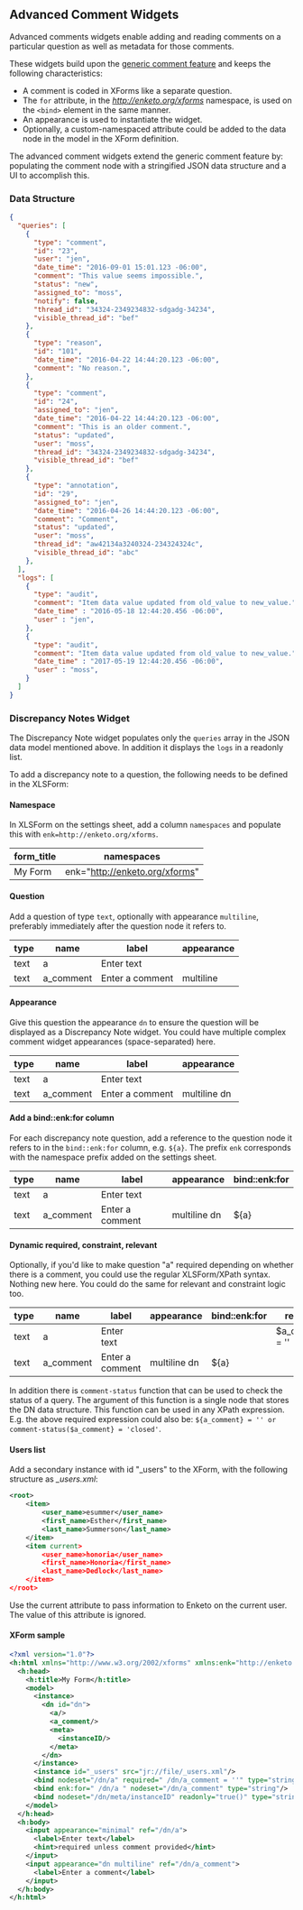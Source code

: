 ## Advanced Comment Widgets

Advanced comments widgets enable adding and reading comments on a particular question as well as metadata for those comments. 

These widgets build upon the [generic comment feature](./comments) and keeps the following characteristics:

- A comment is coded in XForms like a separate question. 
- The `for` attribute, in the _http://enketo.org/xforms_ namespace, is used on the `<bind>` element in the same manner.
- An appearance is used to instantiate the widget.
- Optionally, a custom-namespaced attribute could be added to the data node in the model in the XForm definition.

The advanced comment widgets extend the generic comment feature by: populating the comment node with a stringified JSON data structure and a UI to accomplish this.

### Data Structure 


```json
{
  "queries": [
    { 
      "type": "comment",
      "id": "23",
      "user": "jen",
      "date_time": "2016-09-01 15:01.123 -06:00",
      "comment": "This value seems impossible.",
      "status": "new",
      "assigned_to": "moss",
      "notify": false,
      "thread_id": "34324-2349234832-sdgadg-34234",
      "visible_thread_id": "bef"
    }, 
    {
      "type": "reason",
      "id": "101",
      "date_time": "2016-04-22 14:44:20.123 -06:00",
      "comment": "No reason.", 
    },
    {
      "type": "comment",
      "id": "24",
      "assigned_to": "jen",
      "date_time": "2016-04-22 14:44:20.123 -06:00",
      "comment": "This is an older comment.", 
      "status": "updated",
      "user": "moss",
      "thread_id": "34324-2349234832-sdgadg-34234",
      "visible_thread_id": "bef"
    },
    {
      "type": "annotation",
      "id": "29",
      "assigned_to": "jen",
      "date_time": "2016-04-26 14:44:20.123 -06:00",
      "comment": "Comment", 
      "status": "updated",
      "user": "moss",
      "thread_id": "aw42134a3240324-234324324c",
      "visible_thread_id": "abc"
    },
  ],
  "logs": [
    { 
      "type": "audit",  
      "comment": "Item data value updated from old_value to new_value.",  
      "date_time" : "2016-05-18 12:44:20.456 -06:00",
      "user" : "jen",
    },
    { 
      "type": "audit",  
      "comment": "Item data value updated from old_value to new_value.",  
      "date_time" : "2017-05-19 12:44:20.456 -06:00",
      "user" : "moss",
    }
  ]
}
```

### Discrepancy Notes Widget

The Discrepancy Note widget populates only the `queries` array in the JSON data model mentioned above. In addition it displays the `logs` in a readonly list.

To add a discrepancy note to a question, the following needs to be defined in the XLSForm:

#### Namespace

In XLSForm on the settings sheet, add a column `namespaces` and populate this with `enk=http://enketo.org/xforms`.

| form_title | namespaces                     |
| ---------- | ------------------------------ |
| My Form    | enk="http://enketo.org/xforms" |


#### Question

Add a question of type `text`, optionally with appearance `multiline`, preferably immediately after the question node it refers to.

| type | name      | label           | appearance |
| ---- | --------- | --------------- | ---------- |
| text | a         | Enter text      |            |
| text | a_comment | Enter a comment | multiline  |

#### Appearance

Give this question the appearance `dn` to ensure the question will be displayed as a Discrepancy Note widget. You could have multiple complex comment widget appearances (space-separated) here.

| type | name      | label           | appearance   |
| ---- | --------- | --------------- | ------------ |
| text | a         | Enter text      |              |
| text | a_comment | Enter a comment | multiline dn |


#### Add a bind::enk:for column

For each discrepancy note question, add a reference to the question node it refers to in the `bind::enk:for` column, e.g. `${a}`. The prefix `enk` corresponds with the namespace prefix added on the settings sheet.

| type | name      | label           | appearance   | bind::enk:for |
| ---- | --------- | --------------- | ------------ | ------------- |
| text | a         | Enter text      |              |               |
| text | a_comment | Enter a comment | multiline dn | ${a}          |

#### Dynamic required, constraint, relevant

Optionally, if you'd like to make question "a" required depending on whether there is a comment, you could use the regular XLSForm/XPath syntax. Nothing new here. You could do the same for relevant and constraint logic too.

| type | name      | label           | appearance   | bind::enk:for | required        |
| ---- | --------- | --------------- | ------------ | ------------- | --------------- |
| text | a         | Enter text      |              |               | $a_comment = '' |
| text | a_comment | Enter a comment | multiline dn | ${a}          |                 |

In addition there is `comment-status` function that can be used to check the status of a query. The argument of this function is a single node that stores the DN data structure. This function can be used in any XPath expression. E.g. the above required expression could also be: `${a_comment} = '' or comment-status($a_comment} = 'closed'`.

#### Users list

Add a secondary instance with id "_users" to the XForm, with the following structure as *\_users.xml*:

```xml
<root>
    <item>
        <user_name>esummer</user_name>
        <first_name>Esther</first_name>
        <last_name>Summerson</last_name>
    </item>
    <item current>
        <user_name>honoria</user_name>
        <first_name>Honoria</first_name>
        <last_name>Dedlock</last_name>
    </item>
</root>
```

Use the current attribute to pass information to Enketo on the current user. The value of this attribute is ignored.


#### XForm sample

```xml
<?xml version="1.0"?>
<h:html xmlns="http://www.w3.org/2002/xforms" xmlns:enk="http://enketo.org/xforms" xmlns:ev="http://www.w3.org/2001/xml-events" xmlns:h="http://www.w3.org/1999/xhtml" xmlns:jr="http://openrosa.org/javarosa" xmlns:orx="http://openrosa.org/xforms" xmlns:xsd="http://www.w3.org/2001/XMLSchema">
  <h:head>
    <h:title>My Form</h:title>
    <model>
      <instance>
        <dn id="dn">
          <a/>
          <a_comment/>
          <meta>
            <instanceID/>
          </meta>
        </dn>
      </instance>
      <instance id="_users" src="jr://file/_users.xml"/>
      <bind nodeset="/dn/a" required=" /dn/a_comment = ''" type="string"/>
      <bind enk:for=" /dn/a " nodeset="/dn/a_comment" type="string"/>
      <bind nodeset="/dn/meta/instanceID" readonly="true()" type="string"/>
    </model>
  </h:head>
  <h:body>
    <input appearance="minimal" ref="/dn/a">
      <label>Enter text</label>
      <hint>required unless comment provided</hint>
    </input>
    <input appearance="dn multiline" ref="/dn/a_comment">
      <label>Enter a comment</label>
    </input>
  </h:body>
</h:html>

```
